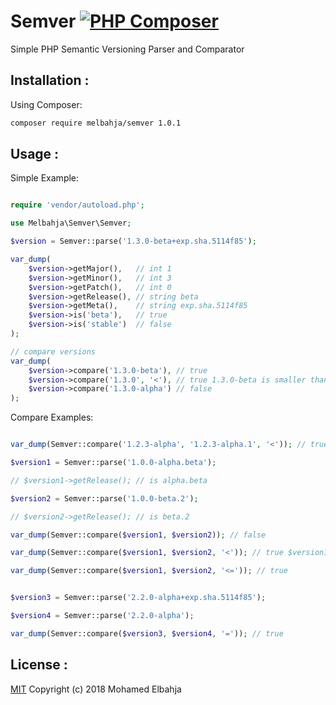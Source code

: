 # Semver [![PHP Composer](https://github.com/melbahja/semver/actions/workflows/php.yml/badge.svg)](https://github.com/melbahja/semver/actions/workflows/php.yml)
Simple PHP Semantic Versioning Parser and Comparator

## Installation :

Using Composer: 
```bash
composer require melbahja/semver 1.0.1
```

## Usage :

Simple Example:
```php

require 'vendor/autoload.php';

use Melbahja\Semver\Semver;

$version = Semver::parse('1.3.0-beta+exp.sha.5114f85');

var_dump(
	$version->getMajor(), 	// int 1
	$version->getMinor(), 	// int 3
	$version->getPatch(), 	// int 0
	$version->getRelease(), // string beta
	$version->getMeta(),	// string exp.sha.5114f85
	$version->is('beta'), 	// true
	$version->is('stable') 	// false
);

// compare versions
var_dump(
	$version->compare('1.3.0-beta'), // true
	$version->compare('1.3.0', '<'), // true 1.3.0-beta is smaller than 1.3.0
	$version->compare('1.3.0-alpha') // false
);


``` 

Compare Examples:

```php

var_dump(Semver::compare('1.2.3-alpha', '1.2.3-alpha.1', '<')); // true 1.2.3-alpha is smaller than 1.2.3-alpha.1

$version1 = Semver::parse('1.0.0-alpha.beta');

// $version1->getRelease(); // is alpha.beta

$version2 = Semver::parse('1.0.0-beta.2');

// $version2->getRelease(); // is beta.2

var_dump(Semver::compare($version1, $version2)); // false

var_dump(Semver::compare($version1, $version2, '<')); // true $version1 is smller than $version2

var_dump(Semver::compare($version1, $version2, '<=')); // true


$version3 = Semver::parse('2.2.0-alpha+exp.sha.5114f85');

$version4 = Semver::parse('2.2.0-alpha');

var_dump(Semver::compare($version3, $version4, '=')); // true

```


## License :

[MIT](https://github.com/melbahja/semver/blob/master/LICENSE) Copyright (c) 2018 Mohamed Elbahja
